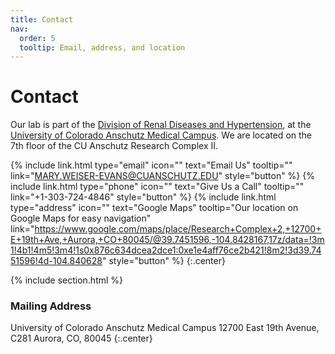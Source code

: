 ```yaml
---
title: Contact
nav:
  order: 5
  tooltip: Email, address, and location
---
```


# <i class="fas fa-envelope"></i>Contact

Our lab is part of the [Division of Renal Diseases and Hypertension](https://medschool.cuanschutz.edu/renal), at the [University of Colorado Anschutz Medical Campus](https://www.cuanschutz.edu/).
We are located on the 7th floor of the CU Anschutz Research Complex II.

{%
  include link.html
  type="email"
  icon=""
  text="Email Us"
  tooltip=""
  link="MARY.WEISER-EVANS@CUANSCHUTZ.EDU"
  style="button"
%}
{%
  include link.html
  type="phone"
  icon=""
  text="Give Us a Call"
  tooltip=""
  link="+1-303-724-4846"
  style="button"
%}
{%
  include link.html
  type="address"
  icon=""
  text="Google Maps"
  tooltip="Our location on Google Maps for easy navigation"
  link="https://www.google.com/maps/place/Research+Complex+2,+12700+E+19th+Ave,+Aurora,+CO+80045/@39.7451596,-104.8428167,17z/data=!3m1!4b1!4m5!3m4!1s0x876c634dcea2dce1:0xe1e4aff76ce2b421!8m2!3d39.7451596!4d-104.840628"
  style="button"
%}
{:.center}

{% include section.html %}

### <i class="fas fa-mail-bulk"></i>Mailing Address

University of Colorado Anschutz Medical Campus
12700 East 19th Avenue, C281
Aurora, CO, 80045
{:.center}
